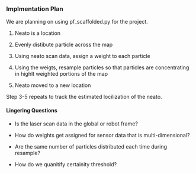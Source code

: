 ### Implmentation Plan

We are planning on using pf_scaffolded.py for the project.

1) Neato is a location

2) Evenly distibute particle across the map

3) Using neato scan data, assign a weight to each particle

4) Using the weigts, resample particles so that particles are concentrating in highlt weighted portions of the map

5) Neato moved to a new location

Step 3-5 repeats to track the estimated locilization of the neato.


#### Lingering Questions
- Is the laser scan data in the global or robot frame?

- How do weights get assigned for sensor data that is multi-dimensional?

- Are the same number of particles distributed each time during resample?

- How do we quanitify certainity threshold?
